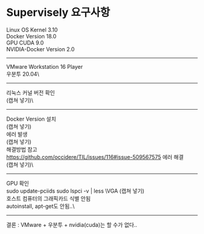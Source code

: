 # Supervisely 요구사항
Linux OS Kernel 3.10  
Docker Version 18.0  
GPU CUDA 9.0  
NVIDIA-Docker Version 2.0

-------
VMware Workstation 16 Player\
우분투 20.04\

-------
리눅스 커널 버전 확인\
(캡쳐 넣기)\

-------
Docker Version 설치\
(캡쳐 넣기)\
에러 발생\
(캡쳐 넣기)\
해결방법 참고 \
https://github.com/occidere/TIL/issues/116#issue-509567575
에러 해결 \
(캡쳐 넣기)\

-------
GPU 확인 \
sudo update-pciids
sudo lspci -v | less
\VGA
(캡쳐 넣기)\
호스트 컴퓨터의 그래픽카드 식별 안됨\
autoinstall, apt-get도 안됨..\

--------
결론 : VMware + 우분투 + nvidia(cuda)는 할 수가 없다..
